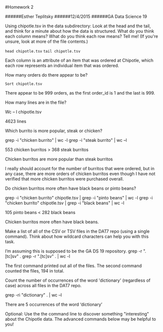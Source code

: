 #Homework 2

######Esther Teplitsky
######12/4/2015
######GA Data Science 19

Using chipotle.tsv in the data subdirectory:
Look at the head and the tail, and think for a minute about how the data is structured. What do you think each column means? What do you think each row means? Tell me! (If you're unsure, look at more of the file contents.)

`head chipotle.tsv`
`tail chipotle.tsv`

Each column is an attribute of an item that was ordered at Chipotle, which each row represents an individual item that was ordered.

How many orders do there appear to be?

`Sort chipotle.tsv`

There appear to be 999 orders, as the first order_id is 1 and the last is 999.

How many lines are in the file?

Wc – l chipotle.tsv

4623 lines

Which burrito is more popular, steak or chicken?

grep -i "chicken burrito" | wc -l
grep -i "steak burrito" | wc –l

553 chicken burritos > 368 steak burritos

Chicken burritos are more popular than steak burritos

I really should account for the number of burritos that were ordered, but in any case, there are more orders of chicken burritos even though I have not verified that more chicken burritos were purchased overall.

Do chicken burritos more often have black beans or pinto beans?

grep -i "chicken burrito" chipotle.tsv | grep -i "pinto beans" | wc -l
grep -i "chicken burrito" chipotle.tsv | grep -i "black beans" | wc -l

105 pinto beans < 282 black beans

Chicken burritos more often have black beans.


Make a list of all of the CSV or TSV files in the DAT7 repo (using a single command). Think about how wildcard characters can help you with this task.

I’m assuming this is supposed to be the GA DS 19 repository.
grep -r ".[tc]sv" . 
grep -r ".[tc]sv" . | wc -l

The first command printed out all of the files. The second command counted the files, 194 in total.

Count the number of occurrences of the word 'dictionary' (regardless of case) across all files in the DAT7 repo.

grep -ri "dictionary" . | wc –l

There are 5 occurrences of the word ‘dictionary’

Optional: Use the the command line to discover something "interesting" about the Chipotle data. The advanced commands below may be helpful to you!


